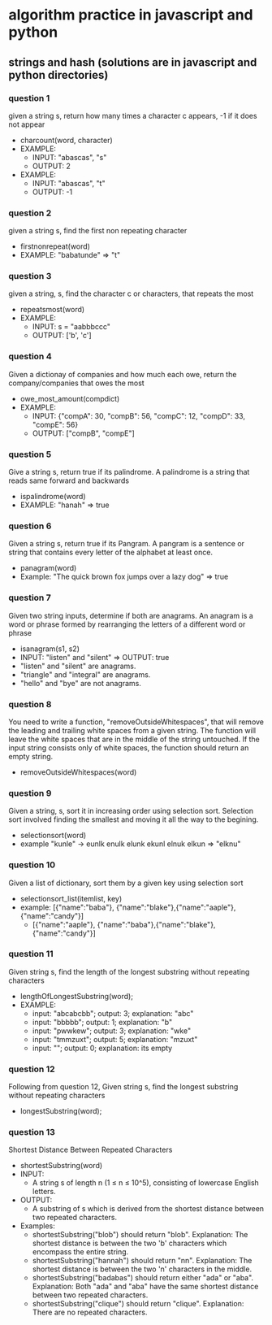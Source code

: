 # algorithm practice in javascript and python
## strings and hash (solutions are in javascript and python directories)
### question 1
given a string s, return how many times a character c appears, -1 if it does not appear
- charcount(word, character)
- EXAMPLE: 
    - INPUT: "abascas", "s"
    - OUTPUT: 2
- EXAMPLE: 
    - INPUT: "abascas", "t"
    - OUTPUT: -1   
### question 2
given a string s, find the first non repeating character
- firstnonrepeat(word)
- EXAMPLE: "babatunde" => "t"
### question 3
given a string, s, find the character c or characters, that repeats the most
- repeatsmost(word)
- EXAMPLE: 
    - INPUT: s = "aabbbccc"
    - OUTPUT: ['b', 'c']
### question 4
Given a dictionay of companies and how much each owe, return the company/companies that owes the most
- owe_most_amount(compdict)
- EXAMPLE: 
    - INPUT: {"compA": 30, "compB": 56, "compC": 12, "compD": 33, "compE": 56}
    - OUTPUT: ["compB", "compE"]
### question 5
Give a string s, return true if its palindrome.
A palindrome is a string that reads same forward and backwards
- ispalindrome(word)
- EXAMPLE: "hanah" => true
### question 6
Given a string s, return true if its Pangram.
A pangram is a sentence or string that contains every letter of the alphabet at least once. 
- panagram(word)
- Example: "The quick brown fox jumps over a lazy dog" => true
### question 7
Given two string inputs, determine if both are anagrams.
An anagram is a word or phrase formed by rearranging the letters of a different word or phrase 
- isanagram(s1, s2)
- INPUT:  "listen" and "silent" => OUTPUT: true
- "listen" and "silent" are anagrams.
- "triangle" and "integral" are anagrams.
- "hello" and "bye" are not anagrams.
### question 8
You need to write a function, "removeOutsideWhitespaces", 
that will remove the leading and trailing white spaces from a given string. 
The function will leave the white spaces that are in the middle of the string untouched. 
If the input string consists only of white spaces, the function should return an empty string.
- removeOutsideWhitespaces(word)
### question 9
Given a string, s, sort it in increasing order using selection sort.
Selection sort involved finding the smallest and moving it all the way to the begining.
- selectionsort(word)
- example "kunle" -> eunlk enulk elunk ekunl elnuk elkun  => "elknu"
### question 10
Given a list of dictionary, sort them by a given key using selection sort
- selectionsort_list(itemlist, key)
- example: [{"name":"baba"}, {"name":"blake"},{"name":"aaple"}, {"name":"candy"}]
    - [{"name":"aaple"}, {"name":"baba"},{"name":"blake"}, {"name":"candy"}]
### question 11
Given string s, find the length of the longest substring without repeating characters
 - lengthOfLongestSubstring(word);
 - EXAMPLE:
    - input: "abcabcbb"; output: 3; explanation: "abc" 
    - input: "bbbbb"; output: 1; explanation: "b" 
    - input: "pwwkew"; output: 3; explanation: "wke" 
    - input: "tmmzuxt"; output: 5; explanation: "mzuxt"
    - input: ""; output: 0; explanation: its empty 
### question 12
Following from question 12, Given string s, find the longest substring without repeating characters
 -  longestSubstring(word);
### question 13
Shortest Distance Between Repeated Characters
- shortestSubstring(word)
- INPUT:
    - A string s of length n (1 ≤ n ≤ 10^5), consisting of lowercase English letters.
- OUTPUT:
    - A substring of s which is derived from the shortest distance between two repeated characters.
- Examples:
    - shortestSubstring("blob") should return "blob". Explanation: The shortest distance is between the two 'b' characters which encompass the entire string.
    - shortestSubstring("hannah") should return "nn". Explanation: The shortest distance is between the two 'n' characters in the middle.
    - shortestSubstring("badabas") should return either "ada" or "aba". Explanation: Both "ada" and "aba" have the same shortest distance between two repeated characters.
    - shortestSubstring("clique") should return "clique". Explanation: There are no repeated characters.
